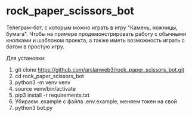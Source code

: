 # rock_paper_scissors_bot
Телеграм-бот, с которым можно играть в игру "Камень, ножницы, бумага". Чтобы на примере продемонстрировать работу с обычными кнопками и шаблоном проекта, а также иметь возможность играть с ботом в простую игру.

Для установки:
1) git clone https://github.com/arslanweb3/rock_paper_scissors_bot.git
2) cd rock_paper_scissors_bot
3) python3 -m venv venv
4) source venv/bin/activate
5) pip3 install -r requirements.txt
6) Убираем .example c файлa .env.example, меняем токен на свой
7) python3 bot.py
